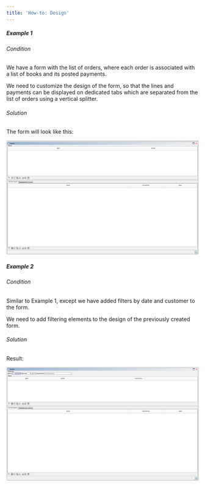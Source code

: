 ```yaml
---
title: 'How-to: Design'
---
```


##### Example 1

###### Condition

We have a form with the list of orders, where each order is associated with a list of books and its posted payments.


We need to customize the design of the form, so that the lines and payments can be displayed on dedicated tabs which are separated from the list of orders using a vertical splitter.

###### Solution


The form will look like this:

![](attachments/36307439/46367472.png)

##### Example 2

###### Condition

Similar to Example 1, except we have added filters by date and customer to the form.


We need to add filtering elements to the design of the previously created form.

###### Solution


Result:

![](attachments/36307439/46367474.png)
